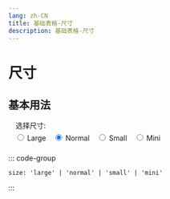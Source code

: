 ```yaml
---
lang: zh-CN
title: 基础表格-尺寸
description: 基础表格-尺寸
---
```


# 尺寸

## 基本用法

<fieldset class="fieldset">
    <legend>选择尺寸:</legend>
    <span>
        <input type="radio" id="sizeLarge" v-model="size" value="large" />
        <label for="sizeLarge">Large</label>
    </span>
    <span>
        <input type="radio" id="sizeNormal" v-model="size" value="normal" checked />
        <label for="sizeNormal">Normal</label>
    </span>
    <span>
        <input type="radio" id="sizeSmall" v-model="size" value="small" />
        <label for="sizeSmall">Small</label>
    </span>
    <span>
        <input type="radio" id="sizeMini" v-model="size" value="mini" />
        <label for="sizeMini">Mini</label>
    </span>
</fieldset>

<vma-formula-grid
    :data="data"
    :size="size"
    style="width: 100%; height: 500px;"
/>

::: code-group
```size值
size: 'large' | 'normal' | 'small' | 'mini'
```
:::

<script lang="ts">
import {defineComponent, onMounted, reactive, ref, watch} from "vue";

export default defineComponent({
  name: "HelloWorld",
  setup() {
    const size = ref('normal');

    onMounted(() => {
      console.log(data)
    });

    const mapData = reactive({
      data: [{
        p: 'A1',
        v: 1
      }, {
        p: 'A2',
        v: 2
      }, {
        p: 'A3',
        v: 3
      }, {
        p: 'A4',
        v: 4
      }, {
        p: 'A20',
        v: '= T20 - 2'
      }, {
        p: 'B1',
        v: '= SUM(A3, 6)'
      }, {
        p: 'B2',
        v: '= A2 + 2 + SQRT(2)'
      }, {
        p: 'B3',
        v: '= A3 + 2'
      }, {
        p: 'B4',
        v: '= A4 + 2'
      }, {
        p: 'B5',
        v: '= SUM(A1:A4)'
      }, {
        p: 'T20',
        v: '= A20 + 2'
      },]
    });

    const arrayData = reactive([
      [1, 2, 3, 4, 5, 6, 7, 8, 9, 10, 11, 12, 13, 14, 15, 16, 17, 18, 19, 20],
      [
        '= A1 + 2', '= B1 + 2', '= C1 + 2', '= D1 + 2', '= E1 + 2',
        '= F1 + 2', '= G1 + 2', '= H1 + 2', '= I1 + 2', '= J1 + 2',
        '= K1 + 2', '= L1 + 2', '= M1 + 2', '= N1 + 2', '= O1 + 2',
        '= P1 + 2', '= Q1 + 2', '= R1 + 2', '= S1 + 2', '= T1 + 2'
      ],
      [1, 2, 3, 4, 5, 6, 7, 8, 9, 10, 11, 12, 13, 14, 15, 16, 17, 18, 19, 20],
      [1, 2, 3, 4, 5, 6, 7, 8, 9, 10, 11, 12, 13, 14, 15, 16, 17, 18, 19, 20],
      [1, 2, 3, 4, 5, 6, 7, 8, 9, 10, 11, 12, 13, 14, 15, 16, 17, 18, 19, 20],
      [1, 2, 3, 4, 5, 6, 7, 8, 9, 10, 11, 12, 13, 14, 15, 16, 17, 18, 19, 20],
      [1, 2, 3, 4, 5, 6, 7, 8, 9, 10, 11, 12, 13, 14, 15, 16, 17, 18, 19, 20],
      [1, 2, 3, 4, 5, 6, 7, 8, 9, 10, 11, 12, 13, 14, 15, 16, 17, 18, 19, 20],
      [1, 2, 3, 4, 5, 6, 7, 8, 9, 10, 11, 12, 13, 14, 15, 16, 17, 18, 19, 20],
      [1, 2, 3, 4, 5, 6, 7, 8, 9, 10, 11, 12, 13, 14, 15, 16, 17, 18, 19, 20],
      [1, 2, 3, 4, 5, 6, 7, 8, 9, 10, 11, 12, 13, 14, 15, 16, 17, 18, 19, 20],
      [1, 2, 3, 4, 5, 6, 7, 8, 9, 10, 11, 12, 13, 14, 15, 16, 17, 18, 19, 20],
      [1, 2, 3, 4, 5, 6, 7, 8, 9, 10, 11, 12, 13, 14, 15, 16, 17, 18, 19, 20],
      [1, 2, 3, 4, 5, 6, 7, 8, 9, 10, 11, 12, 13, 14, 15, 16, 17, 18, 19, 20],
      [1, 2, 3, 4, 5, 6, 7, 8, 9, 10, 11, 12, 13, 14, 15, 16, 17, 18, 19, 20],
      [1, 2, 3, 4, 5, 6, 7, 8, 9, 10, 11, 12, 13, 14, 15, 16, 17, 18, 19, 20],
      [1, 2, 3, 4, 5, 6, 7, 8, 9, 10, 11, 12, 13, 14, 15, 16, 17, 18, 19, 20],
      [1, 2, 3, 4, 5, 6, 7, 8, 9, 10, 11, 12, 13, 14, 15, 16, 17, 18, 19, 20],
      [1, 2, 3, 4, 5, 6, 7, 8, 9, 10, 11, 12, 13, 14, 15, 16, 17, 18, 19, 20],
      [1, 2, 3, 4, 5, 6, 7, 8, 9, 10, 11, 12, 13, 14, 15, 16, 17, 18, 19, 20],
      [1, 2, 3, 4, 5, 6, 7, 8, 9, 10, 11, 12, 13, 14, 15, 16, 17, 18, 19, 20],
      [1, 2, 3, 4, 5, 6, 7, 8, 9, 10, 11, 12, 13, 14, 15, 16, 17, 18, 19, 20],
      [1, 2, 3, 4, 5, 6, 7, 8, 9, 10, 11, 12, 13, 14, 15, 16, 17, 18, 19, 20],
      [1, 2, 3, 4, 5, 6, 7, 8, 9, 10, 11, 12, 13, 14, 15, 16, 17, 18, 19, 20],
      [1, 2, 3, 4, 5, 6, 7, 8, 9, 10, 11, 12, 13, 14, 15, 16, 17, 18, 19, 20],
    ]);

    const confs = reactive({
    });

    const data = reactive({
      conf: confs,
      type: 'map',
      arrayData: arrayData,
      mapData: mapData
    });

    return {
      data,
      size
    }
  }
})
</script>

<style scoped>
.fieldset {
    border: none;
    display: inline-block;
    vertical-align: top; /* enter your desired option */

    > span {
        margin-right: 10px;
    }
}
</style>